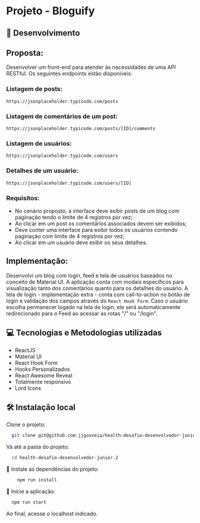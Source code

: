 # Projeto - Bloguify

## 🔨 Desenvolvimento

## Proposta:
Desenvolver um front-end para  atender às necessidades de uma API RESTful.
Os seguintes endpoints estão disponíveis:

### Listagem de posts: 
    https://jsonplaceholder.typicode.com/posts 
### Listagem de comentários de um post:
    https://jsonplaceholder.typicode.com/posts/[ID]/comments 
### Listagem de usuários: 
    https://jsonplaceholder.typicode.com/users 
### Detalhes de um usuário: 
    https://jsonplaceholder.typicode.com/users/[ID] 

### Requisitos:

* No cenário proposto, a interface deve exibir posts de um blog com paginação tendo o limite de 4 registros por vez;
* Ao clicar em um post os comentários associados devem ser exibidos;
* Deve conter uma interface para exibir todos os usuários contendo paginação  com limite de 4 registros por vez;
* Ao clicar em um usuário deve exibir os seus detalhes.


## Implementação:

Desenvolvi um blog com login, feed e tela de usuários baseados no conceito de Material UI.
A aplicação conta com modais específicos para visualização tanto dos comentários quanto para os detalhes do usuário.
A tela de login - implementação extra - conta com call-to-action no botão de login e validação dos campos através do <code>React Hook Form</code>.
Caso o usuário escolha permanecer logado na tela de login, ele será automaticamente redirecionado para o Feed ao acessar as rotas "/" ou "/login".

## 💻 Tecnologias e Metodologias utilizadas

* ReactJS
* Material UI
* React Hook Form
* Hooks Personalizados
* React Awesome Reveal
* Totalmente responsivo
* Lord Icons

## 🛠 Instalação local

Clone o projeto:

```bash
  git clone git@github.com:jjgouveia/health-desafio-desenvolvedor-junior-2.git
```

Vá até a pasta do projeto:

```bash
  cd health-desafio-desenvolvedor-junior-2
```

📍 Instale as dependências do projeto:

```bash
    npm run install
```

📍 Inicie a aplicação:
   
```bash
  npm run start
```
Ao final, acesse o localhost indicado.
